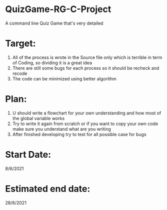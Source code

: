 # QuizGame-RG-C-Project
A command line Quiz Game that's very detailed <br>
# Target:
1. All of the process is wrote in the Source file only which is terrible in term of Coding, so dividing it is a great idea<br>
2. There are still some bugs for each process so it should be recheck and recode<br>
3. The code can be minimized using better algorithm<br>
# Plan:
1. U should write a flowchart for your own understanding and how most of the global variable works  
2. Try to write it again from scratch or if you want to copy your own code make sure you understand what are you writing
3. After finished developing try to test for all possible case for bugs
# Start Date:
8/6/2021
# Estimated end date:
28/6/2021
